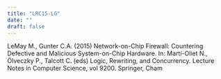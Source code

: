 ```yaml
---
title: "LRC15-LG"
date: ""
draft: false
---
```

LeMay M., Gunter C.A. (2015) Network-on-Chip Firewall: Countering Defective and Malicious System-on-Chip Hardware. In: Martí-Oliet N., Ölveczky P., Talcott C. (eds) Logic, Rewriting, and Concurrency. Lecture Notes in Computer Science, vol 9200. Springer, Cham
